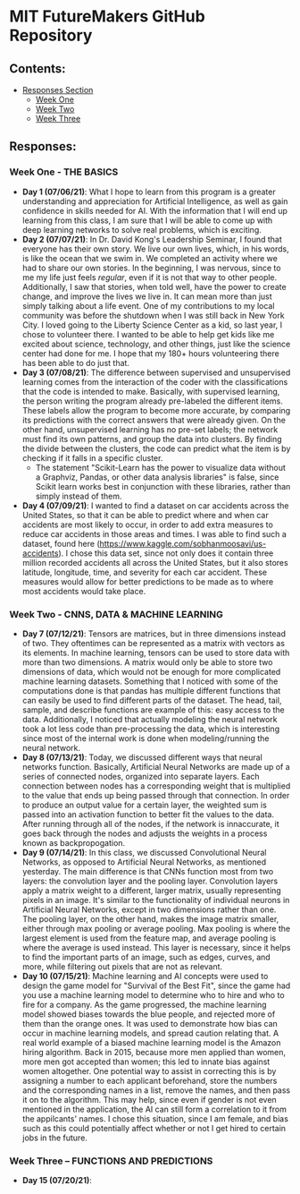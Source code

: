 # MIT FutureMakers GitHub Repository
## Contents:
   - [Responses Section](#responses)
      - [Week One](#week-one---the-basics)
      - [Week Two](#week-two---cnns-data--machine-learning)
      - [Week Three](#week-three---functions-and-predictions)
## Responses:
### Week One - THE BASICS
   - **Day 1 (07/06/21)**: What I hope to learn from this program is a greater understanding and appreciation for Artificial Intelligence, as well as gain confidence in skills needed for AI. With the information that I will end up learning from this class, I am sure that I will be able to come up with deep learning networks to solve real problems, which is exciting.
   - **Day 2 (07/07/21)**: In Dr. David Kong's Leadership Seminar, I found that everyone has their own story. We live our own lives, which, in his words, is like the ocean that we swim in. We completed an activity where we had to share our own stories. In the beginning, I was nervous, since to me my life just feels *regular*, even if it is not that way to other people. Additionally, I saw that stories, when told well, have the power to create change, and improve the lives we live in. It can mean more than just simply talking about a life event. One of my contributions to my local community was before the shutdown when I was still back in New York City. I loved going to the Liberty Science Center as a kid, so last year, I chose to volunteer there. I wanted to be able to help get kids like me excited about science, technology, and other things, just like the science center had done for me. I hope that my 180+ hours volunteering there has been able to do just that.
   - **Day 3 (07/08/21)**: The difference between supervised and unsupervised learning comes from the interaction of the coder with the classifications that the code is intended to make. Basically, with supervised learning, the person writing the program already pre-labeled the different items. These labels allow the program to become more accurate, by comparing its predictions with the correct answers that were already given. On the other hand, unsupervised learning has no pre-set labels; the network must find its own patterns, and group the data into clusters. By finding the divide between the clusters, the code can predict what the item is by checking if it falls in a specific cluster. 
     - The statement "Scikit-Learn has the power to visualize data without a Graphviz, Pandas, or other data analysis libraries" is false, since Scikit learn works best in conjunction with these libraries, rather than simply instead of them.  
  - **Day 4 (07/09/21)**: I wanted to find a dataset on car accidents across the United States, so that it can be able to predict where and when car accidents are most likely to occur, in order to add extra measures to reduce car accidents in those areas and times. I was able to find such a dataset, found here (https://www.kaggle.com/sobhanmoosavi/us-accidents). I chose this data set, since not only does it contain three million recorded accidents all across the United States, but it also stores latitude, longitude, time, and severity for each car accident. These measures would allow for better predictions to be made as to where most accidents would take place.

### Week Two - CNNS, DATA & MACHINE LEARNING
   - **Day 7 (07/12/21)**: Tensors are matrices, but in three dimensions instead of two. They oftentimes can be represented as a matrix with vectors as its elements. In machine learning, tensors can be used to store data with more than two dimensions. A matrix would only be able to store two dimensions of data, which would not be enough for more complicated machine learning datasets. Something that I noticed with some of the computations done is that pandas has multiple different functions that can easily be used to find different parts of the dataset. The head, tail, sample, and describe functions are example of this: easy access to the data. Additionally, I noticed that actually modeling the neural network took a lot less code than pre-processing the data, which is interesting since most of the internal work is done when modeling/running the neural network.
   - **Day 8 (07/13/21)**: Today, we discussed different ways that neural networks function. Basically, Artificial Neural Networks are made up of a series of connected nodes, organized into separate layers. Each connection between nodes has a corresponding weight that is multiplied to the value that ends up being passed through that connection. In order to produce an output value for a certain layer, the weighted sum is passed into an activation function to better fit the values to the data. After running through all of the nodes, if the network is innaccurate, it goes back through the nodes and adjusts the weights in a process known as backpropogation.
   - **Day 9 (07/14/21)**: In this class, we discussed Convolutional Neural Networks, as opposed to Artificial Neural Networks, as mentioned yesterday. The main difference is that CNNs function most from two layers: the convolution layer and the pooling layer. Convolution layers apply a matrix weight to a different, larger matrix, usually representing pixels in an image. It's similar to the functionality of individual neurons in Artificial Neural Networks, except in two dimensions rather than one. The pooling layer, on the other hand, makes the image matrix smaller, either through max pooling or average pooling. Max pooling is where the largest element is used from the feature map, and average pooling is where the average is used instead. This layer is necessary, since it helps to find the important parts of an image, such as edges, curves, and more, while filtering out pixels that are not as relevant.
   - **Day 10 (07/15/21)**: Machine learning and AI concepts were used to design the game model for "Survival of the Best Fit", since the game had you use a machine learning model to determine who to hire and who to fire for a company. As the game progressed, the machine learning model showed biases towards the blue people, and rejected more of them than the orange ones. It was used to demonstrate how bias can occur in machine learning models, and spread caution relating that. A real world example of a biased machine learning model is the Amazon hiring algorithm. Back in 2015, because more men applied than women, more men got accepted than women; this led to innate bias against women altogether. One potential way to assist in correcting this is by assigning a number to each applicant beforehand, store the numbers and the corresponding names in a list, remove the names, and then pass it on to the algorithm. This may help, since even if gender is not even mentioned in the application, the AI can still form a correlation to it from the appilcants' names. I chose this situation, since I am female, and bias such as this could potentially affect whether or not I get hired to certain jobs in the future.

### Week Three – FUNCTIONS AND PREDICTIONS
   - **Day 15 (07/20/21)**: 
